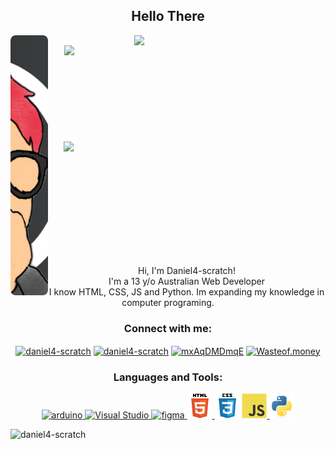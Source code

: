 <h2 align="center">Hello There</h2>

<img src="banner4.png" align="left" width="60" height="416" style="border-radius:8px;"> 

<a href="https://spotify-github-profile.vercel.app/api/view?uid=x5zh4w7pax39fdmzs3nipo4gl&redirect=true"><img src="https://spotify-github-profile.vercel.app/api/view?uid=x5zh4w7pax39fdmzs3nipo4gl&cover_image=true&theme=default&bar_color=53b14f&bar_color_cover=false" align="right" width="306" > </a>

<a href ="https://discord.com/users/853820912628269088"><img align="right" src="https://lanyard-profile-readme.vercel.app/api/853820912628269088?bg=121212" width="418"></a>


<br><br><br><br><br><br><br><br><br><br>
<a href="#"><img src="https://github-readme-stats.vercel.app/api/top-langs/?username=daniel4-scratch&layout=compact&theme=radical&border_radius=8&hide_border=true&bg_color=121212&title_color=ffffff&text_color=ffffff"  align="right" width="419"></a>

<br><br><br><br><br><br><br><br><br><br>
<p align="center">
Hi, I'm Daniel4-scratch! <br>
I'm a 13 y/o Australian Web Developer<br>
I know HTML, CSS, JS and Python. Im expanding my knowledge in computer programing.<br>
</p>

<h3 align="center">Connect with me:</h3>
<p align="center">
<a href="https://www.youtube.com/c/daniel4-scratch" target="blank"><img align="center" src="https://www.youtube.com/s/desktop/ef96fcf5/img/favicon_144x144.png" alt="daniel4-scratch" height="40" width="40" /></a>
  <a href="https://www.twitch.tv/daniel4_scratch" target="blank"><img align="center" src="https://static.twitchcdn.net/assets/favicon-32-e29e246c157142c94346.png" alt="daniel4-scratch" height="30" width="30" /></a>
<a href="https://discord.com/users/853820912628269088" target="blank"><img align="center" src="https://discord.com/assets/3437c10597c1526c3dbd98c737c2bcae.svg" alt="mxAqDMDmqE" height="30" width="40" /></a>
 <a href="https://wasteof.money/@daniel4-scratch" target="blank"><img align="center" src="https://cdn.glitch.global/68164964-5b1f-4bad-9134-fc5644d22356/Wasteof.money.png?v=1647423710759" alt="Wasteof.money" height="20" width="30" /></a>
</p>

<h3 align="center">Languages and Tools:</h3>
<p align="center"> <a href="https://www.arduino.cc/" target="_blank" rel="noreferrer"> <img src="https://cdn.worldvectorlogo.com/logos/arduino-1.svg" alt="arduino" width="40" height="40"/> </a> <a href="https://code.visualstudio.com/" target="_blank" rel="noreferrer"> <img src="https://cdn.worldvectorlogo.com/logos/visual-studio-code-1.svg" alt="Visual Studio" width="40" height="40"/> </a> <a href="https://www.figma.com/" target="_blank" rel="noreferrer"> <img src="https://www.vectorlogo.zone/logos/figma/figma-icon.svg" alt="figma" width="40" height="40"/> </a> <a href="https://www.w3.org/html/" target="_blank" rel="noreferrer"> <img src="https://raw.githubusercontent.com/devicons/devicon/master/icons/html5/html5-original-wordmark.svg" alt="html5" width="40" height="40"/> </a>  <img src="https://raw.githubusercontent.com/devicons/devicon/master/icons/css3/css3-original-wordmark.svg" alt="css3" width="40" height="40"/> <a href="https://developer.mozilla.org/en-US/docs/Web/JavaScript" target="_blank" rel="noreferrer"> <img src="https://raw.githubusercontent.com/devicons/devicon/master/icons/javascript/javascript-original.svg" alt="javascript" width="40" height="40"/> </a> <a href="https://www.python.org" target="_blank" rel="noreferrer"> <img src="https://raw.githubusercontent.com/devicons/devicon/master/icons/python/python-original.svg" alt="python" width="40" height="40"/> </a></p>

<img src="https://komarev.com/ghpvc/?username=daniel4-scratch&label=Profile%20views&color=0e75b6&style=flat" alt="daniel4-scratch" />

